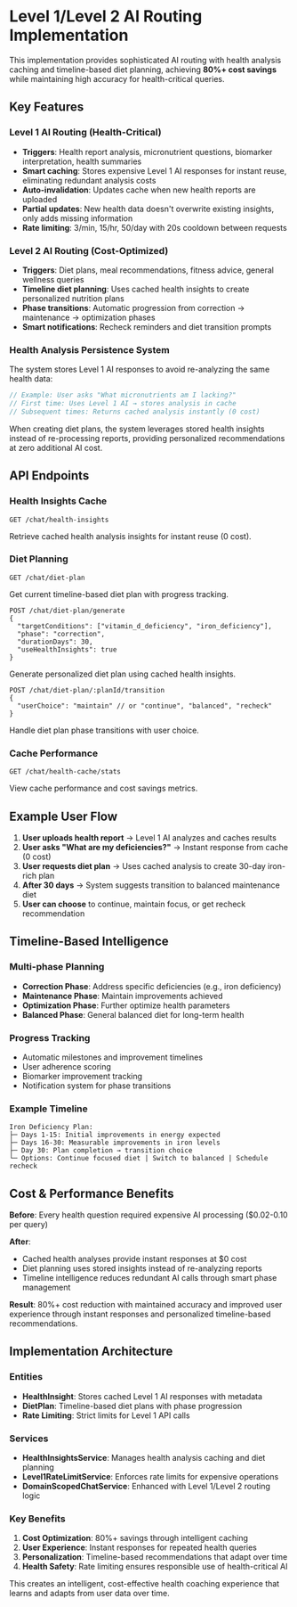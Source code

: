 # Level 1/Level 2 AI Routing Implementation

This implementation provides sophisticated AI routing with health analysis caching and timeline-based diet planning, achieving **80%+ cost savings** while maintaining high accuracy for health-critical queries.

## Key Features

### Level 1 AI Routing (Health-Critical)
- **Triggers**: Health report analysis, micronutrient questions, biomarker interpretation, health summaries
- **Smart caching**: Stores expensive Level 1 AI responses for instant reuse, eliminating redundant analysis costs
- **Auto-invalidation**: Updates cache when new health reports are uploaded
- **Partial updates**: New health data doesn't overwrite existing insights, only adds missing information
- **Rate limiting**: 3/min, 15/hr, 50/day with 20s cooldown between requests

### Level 2 AI Routing (Cost-Optimized)
- **Triggers**: Diet plans, meal recommendations, fitness advice, general wellness queries
- **Timeline diet planning**: Uses cached health insights to create personalized nutrition plans
- **Phase transitions**: Automatic progression from correction → maintenance → optimization phases
- **Smart notifications**: Recheck reminders and diet transition prompts

### Health Analysis Persistence System
The system stores Level 1 AI responses to avoid re-analyzing the same health data:

```typescript
// Example: User asks "What micronutrients am I lacking?"
// First time: Uses Level 1 AI → stores analysis in cache
// Subsequent times: Returns cached analysis instantly (0 cost)
```

When creating diet plans, the system leverages stored health insights instead of re-processing reports, providing personalized recommendations at zero additional AI cost.

## API Endpoints

### Health Insights Cache
```
GET /chat/health-insights
```
Retrieve cached health analysis insights for instant reuse (0 cost).

### Diet Planning
```
GET /chat/diet-plan
```
Get current timeline-based diet plan with progress tracking.

```
POST /chat/diet-plan/generate
{
  "targetConditions": ["vitamin_d_deficiency", "iron_deficiency"],
  "phase": "correction",
  "durationDays": 30,
  "useHealthInsights": true
}
```
Generate personalized diet plan using cached health insights.

```
POST /chat/diet-plan/:planId/transition
{
  "userChoice": "maintain" // or "continue", "balanced", "recheck"
}
```
Handle diet plan phase transitions with user choice.

### Cache Performance
```
GET /chat/health-cache/stats
```
View cache performance and cost savings metrics.

## Example User Flow

1. **User uploads health report** → Level 1 AI analyzes and caches results
2. **User asks "What are my deficiencies?"** → Instant response from cache (0 cost)
3. **User requests diet plan** → Uses cached analysis to create 30-day iron-rich plan
4. **After 30 days** → System suggests transition to balanced maintenance diet
5. **User can choose** to continue, maintain focus, or get recheck recommendation

## Timeline-Based Intelligence

### Multi-phase Planning
- **Correction Phase**: Address specific deficiencies (e.g., iron deficiency)
- **Maintenance Phase**: Maintain improvements achieved
- **Optimization Phase**: Further optimize health parameters
- **Balanced Phase**: General balanced diet for long-term health

### Progress Tracking
- Automatic milestones and improvement timelines
- User adherence scoring
- Biomarker improvement tracking
- Notification system for phase transitions

### Example Timeline
```
Iron Deficiency Plan:
├─ Days 1-15: Initial improvements in energy expected
├─ Days 16-30: Measurable improvements in iron levels
├─ Day 30: Plan completion → transition choice
└─ Options: Continue focused diet | Switch to balanced | Schedule recheck
```

## Cost & Performance Benefits

**Before**: Every health question required expensive AI processing ($0.02-0.10 per query)

**After**: 
- Cached health analyses provide instant responses at $0 cost
- Diet planning uses stored insights instead of re-analyzing reports
- Timeline intelligence reduces redundant AI calls through smart phase management

**Result**: 80%+ cost reduction with maintained accuracy and improved user experience through instant responses and personalized timeline-based recommendations.

## Implementation Architecture

### Entities
- **HealthInsight**: Stores cached Level 1 AI responses with metadata
- **DietPlan**: Timeline-based diet plans with phase progression
- **Rate Limiting**: Strict limits for Level 1 API calls

### Services
- **HealthInsightsService**: Manages health analysis caching and diet planning
- **Level1RateLimitService**: Enforces rate limits for expensive operations
- **DomainScopedChatService**: Enhanced with Level 1/Level 2 routing logic

### Key Benefits
1. **Cost Optimization**: 80%+ savings through intelligent caching
2. **User Experience**: Instant responses for repeated health queries
3. **Personalization**: Timeline-based recommendations that adapt over time
4. **Health Safety**: Rate limiting ensures responsible use of health-critical AI

This creates an intelligent, cost-effective health coaching experience that learns and adapts from user data over time.